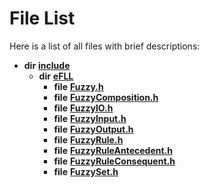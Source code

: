 
# File List

Here is a list of all files with brief descriptions:


* **dir** [**include**](dir_d44c64559bbebec7f509842c48db8b23.md)     
    * **dir** [**eFLL**](dir_26fb29e3dc7aa006416ef68260f1131f.md)     
        * **file** [**Fuzzy.h**](_fuzzy_8h.md)     
        * **file** [**FuzzyComposition.h**](_fuzzy_composition_8h.md)     
        * **file** [**FuzzyIO.h**](_fuzzy_i_o_8h.md)     
        * **file** [**FuzzyInput.h**](_fuzzy_input_8h.md)     
        * **file** [**FuzzyOutput.h**](_fuzzy_output_8h.md)     
        * **file** [**FuzzyRule.h**](_fuzzy_rule_8h.md)     
        * **file** [**FuzzyRuleAntecedent.h**](_fuzzy_rule_antecedent_8h.md)     
        * **file** [**FuzzyRuleConsequent.h**](_fuzzy_rule_consequent_8h.md)     
        * **file** [**FuzzySet.h**](_fuzzy_set_8h.md)     

